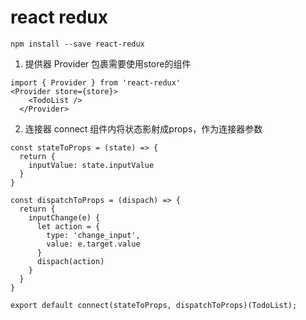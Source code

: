 # react redux

```
npm install --save react-redux
```

1. 提供器 Provider
包裹需要使用store的组件
```
import { Provider } from 'react-redux'
<Provider store={store}>
    <TodoList />
  </Provider>
```

2. 连接器 connect
组件内将状态影射成props，作为连接器参数
```
const stateToProps = (state) => {
  return {
    inputValue: state.inputValue
  }
}

const dispatchToProps = (dispach) => {
  return {
    inputChange(e) {
      let action = {
        type: 'change_input',
        value: e.target.value
      }
      dispach(action)
    }
  }
}
 
export default connect(stateToProps, dispatchToProps)(TodoList);
```